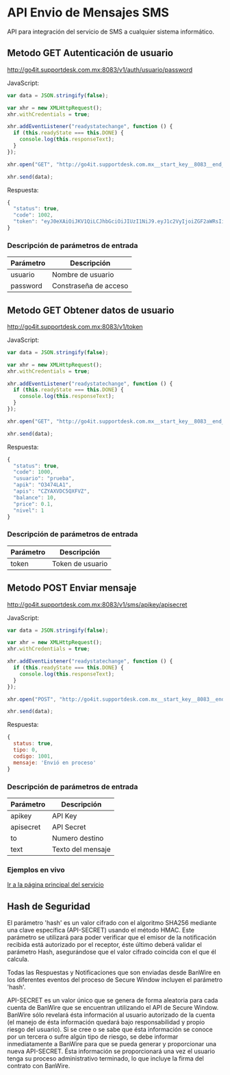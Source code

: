 # API Envio de Mensajes SMS

API para integración del servicio de SMS a cualquier sistema informático.

## Metodo GET Autenticación de usuario

http://go4it.supportdesk.com.mx:8083/v1/auth/usuario/password

JavaScript:
```javascript
var data = JSON.stringify(false);

var xhr = new XMLHttpRequest();
xhr.withCredentials = true;

xhr.addEventListener("readystatechange", function () {
  if (this.readyState === this.DONE) {
    console.log(this.responseText);
  }
});

xhr.open("GET", "http://go4it.supportdesk.com.mx__start_key__8083__end__/v1/auth/usuario/password");

xhr.send(data);
```

Respuesta:
```javascript
{
  "status": true,
  "code": 1002,
  "token": "eyJ0eXAiOiJKV1QiLCJhbGciOiJIUzI1NiJ9.eyJ1c2VyIjoiZGF2aWRsIiwicGFzdyI6IiQyYSQxMCRFc2V2OXN1Z2duQ21HMFFQWjZCQVplUjZKSFo0R0c3NG9GSlZxOWtYTlIySGlCTUNkaGh5SyJ9.r0f8ZMlPzJsSEBJD_YXw7ZBtEmCLMwG98oL8AqRhqgU"
}
```
### Descripción de parámetros de entrada
Parámetro | Descripción
--- | ---
usuario | Nombre de usuario
password | Constraseña de acceso

## Metodo GET Obtener datos de usuario

http://go4it.supportdesk.com.mx:8083/v1/token

JavaScript:
```javascript
var data = JSON.stringify(false);

var xhr = new XMLHttpRequest();
xhr.withCredentials = true;

xhr.addEventListener("readystatechange", function () {
  if (this.readyState === this.DONE) {
    console.log(this.responseText);
  }
});

xhr.open("GET", "http://go4it.supportdesk.com.mx__start_key__8083__end__/v1/user/token");

xhr.send(data);
```

Respuesta:
```javascript
{
  "status": true,
  "code": 1000,
  "usuario": "prueba",
  "apik": "O3474LA1",
  "apis": "CZYAXVDC5QXFVZ",
  "balance": 10,
  "price": 0.1,
  "nivel": 1
}
```
### Descripción de parámetros de entrada
Parámetro | Descripción
--- | ---
token | Token de usuario

## Metodo POST Enviar mensaje

http://go4it.supportdesk.com.mx:8083/v1/sms/apikey/apisecret

JavaScript:
```javascript
var data = JSON.stringify(false);

var xhr = new XMLHttpRequest();
xhr.withCredentials = true;

xhr.addEventListener("readystatechange", function () {
  if (this.readyState === this.DONE) {
    console.log(this.responseText);
  }
});

xhr.open("POST", "http://go4it.supportdesk.com.mx__start_key__8083__end__/v1/sms/apikey/apisecret");

xhr.send(data);
```

Respuesta:
```javascript
{ 
  status: true, 
  tipo: 0, 
  codigo: 1001,
  mensaje: 'Envió en proceso'
}
```
### Descripción de parámetros de entrada
Parámetro | Descripción
--- | ---
apikey | API Key
apisecret | API Secret
to | Numero destino
text | Texto del mensaje

### Ejemplos en vivo
[Ir a la página principal del servicio](http://enviosms.com.mx)

## Hash de Seguridad
El parámetro 'hash' es un valor cifrado con el algoritmo SHA256 mediante una clave específica (API-SECRET) usando el método HMAC. Este parámetro se utilizará para poder verificar que el emisor de la notificación recibida está autorizado por el receptor, éste último deberá validar el parámetro Hash, asegurándose que el valor cifrado coincida con el que él calcula.

Todas las Respuestas y Notificaciones que son enviadas desde BanWire en los diferentes eventos del proceso de Secure Window incluyen el parámetro 'hash'.

API-SECRET es un valor único que se genera de forma aleatoria para cada cuenta de BanWire que se encuentran utilizando el API de Secure Window. BanWire sólo revelará ésta información al usuario autorizado de la cuenta (el manejo de ésta información quedará bajo responsabilidad y propio riesgo del usuario). Si se cree o se sabe que ésta información se conoce por un  tercera o sufre algún tipo de riesgo, se debe informar inmediatamente a BanWire para que se pueda generar y proporcionar una nueva API-SECRET. Ésta información se proporcionará una vez el usuario tenga su proceso administrativo terminado, lo que incluye la firma del contrato con BanWire.
